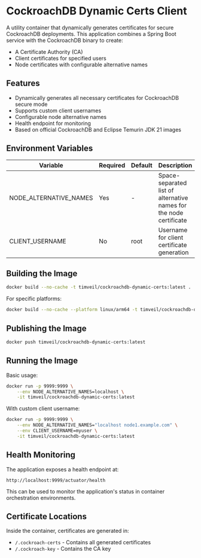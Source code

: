 # CockroachDB Dynamic Certs Client

A utility container that dynamically generates certificates for secure CockroachDB deployments. This application combines a Spring Boot service with the CockroachDB binary to create:

- A Certificate Authority (CA)
- Client certificates for specified users
- Node certificates with configurable alternative names

## Features

- Dynamically generates all necessary certificates for CockroachDB secure mode
- Supports custom client usernames
- Configurable node alternative names
- Health endpoint for monitoring
- Based on official CockroachDB and Eclipse Temurin JDK 21 images

## Environment Variables

| Variable | Required | Default | Description |
|----------|----------|---------|-------------|
| NODE_ALTERNATIVE_NAMES | Yes | - | Space-separated list of alternative names for the node certificate |
| CLIENT_USERNAME | No | root | Username for client certificate generation |

## Building the Image
```bash
docker build --no-cache -t timveil/cockroachdb-dynamic-certs:latest .
```

For specific platforms:
```bash
docker build --no-cache --platform linux/arm64 -t timveil/cockroachdb-dynamic-certs:latest .
```

## Publishing the Image
```bash
docker push timveil/cockroachdb-dynamic-certs:latest
```

## Running the Image

Basic usage:
```bash
docker run -p 9999:9999 \
    --env NODE_ALTERNATIVE_NAMES=localhost \
    -it timveil/cockroachdb-dynamic-certs:latest
```

With custom client username:
```bash
docker run -p 9999:9999 \
    --env NODE_ALTERNATIVE_NAMES="localhost node1.example.com" \
    --env CLIENT_USERNAME=myuser \
    -it timveil/cockroachdb-dynamic-certs:latest
```

## Health Monitoring

The application exposes a health endpoint at:
```
http://localhost:9999/actuator/health
```

This can be used to monitor the application's status in container orchestration environments.

## Certificate Locations

Inside the container, certificates are generated in:
- `/.cockroach-certs` - Contains all generated certificates
- `/.cockroach-key` - Contains the CA key
